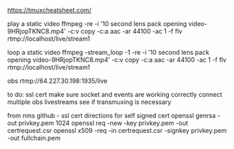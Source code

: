 https://tmuxcheatsheet.com/

play a static video
ffmpeg -re -i '10 second lens pack opening video-9HRjopTKNC8.mp4' -c:v copy -c:a aac -ar 44100 -ac 1 -f flv rtmp://localhost/live/stream1

loop a static video
ffmpeg -stream_loop -1 -re -i '10 second lens pack opening video-9HRjopTKNC8.mp4' -c:v copy -c:a aac -ar 44100 -ac 1 -f flv rtmp://localhost/live/stream1

obs
rtmp://64.227.30.198:1935/live

to do:
ssl cert
make sure socket and events are working correctly
connect multiple obs livestreams
see if transmuxing is necessary

from nms github - ssl cert directions for self signed cert
openssl genrsa -out privkey.pem 1024
openssl req -new -key privkey.pem -out certrequest.csr
openssl x509 -req -in certrequest.csr -signkey privkey.pem -out fullchain.pem
